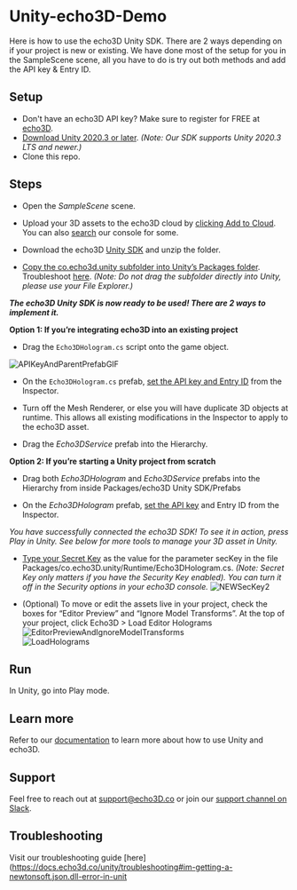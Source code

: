 # Unity-echo3D-Demo
Here is how to use the echo3D Unity SDK. There are 2 ways depending on if your project is new or existing. We have done most of the setup for you in the SampleScene scene, all you have to do is try out both methods and add the API key & Entry ID.


## Setup
* Don't have an echo3D API key? Make sure to register for FREE at [echo3D](https://console.echo3D.co/#/auth/register).
* [Download Unity 2020.3 or later](https://docs.echo3d.co/unity/installation). _(Note: Our SDK supports Unity 2020.3 LTS and newer.)_
* Clone this repo.

## Steps
* Open the _SampleScene_ scene.

* Upload your 3D assets to the echo3D cloud by [clicking Add to Cloud](https://docs.echo3d.co/quickstart/add-a-3d-model). You can also [search](https://docs.echo3d.co/web-console/manage-pages/content-page/how-to-add-content) our console for some.

* Download the echo3D [Unity SDK](https://docs.echo3d.co/unity/installation) and unzip the folder.

* [Copy the co.echo3d.unity subfolder into Unity’s Packages folder](https://docs.echo3d.co/unity/installation). Troubleshoot [here](https://docs.echo3d.co/unity/troubleshooting?q=newton). _(Note: Do not drag the subfolder directly into Unity, please use your File Explorer.)_

<b><i>The echo3D Unity SDK is now ready to be used! There are 2 ways to implement it.</b></i>

<b>Option 1: If you’re integrating echo3D into an existing project</b>

* Drag the `Echo3DHologram.cs` script onto the game object.

![APIKeyAndParentPrefabGIF](https://user-images.githubusercontent.com/99516371/200437944-3ed2af31-0bc5-41a9-b6b5-067a5486530c.gif)


* On the `Echo3DHologram.cs` prefab, [set the API key and Entry ID](https://docs.echo3d.co/unity/using-the-sdk) from the Inspector.

* Turn off the Mesh Renderer, or else you will have duplicate 3D objects at runtime. This allows all existing modifications in the Inspector to apply to the echo3D asset.

* Drag the _Echo3DService_ prefab into the Hierarchy.

<b>Option 2: If you’re starting a Unity project from scratch</b>

* Drag both _Echo3DHologram_ and _Echo3DService_ prefabs into the Hierarchy from inside Packages/echo3D Unity SDK/Prefabs

* On the _Echo3DHologram_ prefab, [set the API key](https://docs.echo3d.co/quickstart/access-the-console) and Entry ID from the Inspector.

_You have successfully connected the echo3D SDK! To see it in action, press Play in Unity. See below for more tools to manage your 3D asset in Unity._

* [Type your Secret Key](https://docs.echo3d.co/web-console/deliver-pages/security-page#secret-key) as the value for the parameter secKey in the file Packages/co.echo3D.unity/Runtime/Echo3DHologram.cs. _(Note: Secret Key only matters if you have the Security Key enabled). You can turn it off in the Security options in your echo3D console._
![NEWSecKey2](https://user-images.githubusercontent.com/99516371/195749308-b2349a3b-7e43-4d3c-8f09-fbfa9d3cb0be.png)<br>

* (Optional) To move or edit the assets live in your project, check the boxes for “Editor Preview” and “Ignore Model Transforms”. At the top of your project, click Echo3D > Load Editor Holograms <br>
![EditorPreviewAndIgnoreModelTransforms](https://user-images.githubusercontent.com/99516371/195749348-dc0b06ad-efa6-4dbd-962f-0119b5c33ea0.png)<br>
![LoadHolograms](https://user-images.githubusercontent.com/99516371/195749354-b2295183-f877-444a-af22-ed87ffb17705.png) <br>


## Run
In Unity, go into Play mode.

## Learn more
Refer to our [documentation](https://docs.echo3D.co/unity/) to learn more about how to use Unity and echo3D.

## Support
Feel free to reach out at [support@echo3D.co](mailto:support@echo3D.co) or join our [support channel on Slack](https://go.echo3D.co/join). 

## Troubleshooting
Visit our troubleshooting guide [here](https://docs.echo3d.co/unity/troubleshooting#im-getting-a-newtonsoft.json.dll-error-in-unit
